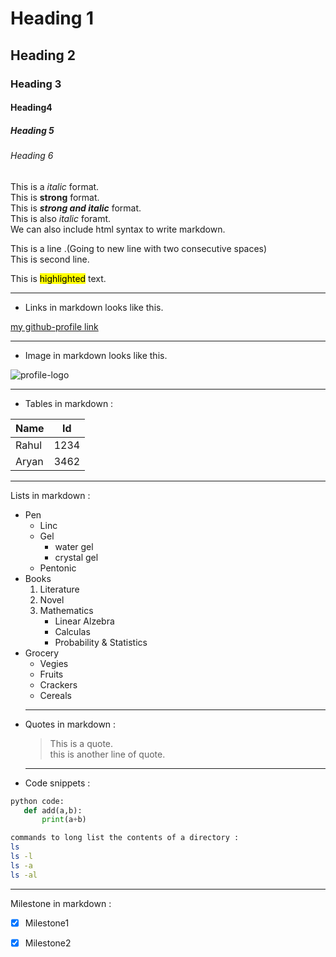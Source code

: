 # Heading 1 <!--heading 1-->
## Heading 2 <!--heading 2-->
### Heading 3 <!--heading 3-->
#### Heading4 <!--heading 4-->
##### Heading 5 <!--heading 5-->
###### Heading 6 <!--heading 6-->

This is a *italic* format. \
This is **strong** format.<!-- (\) backslash character helps to put new line in markdown.--> \
This is ***strong and italic*** format.\
This is also _italic_ foramt.<br>
We can also include html syntax to write markdown.  
<!-- we can also insert new line with two spaces after end of sentences-->  
This is a line .(Going to new line with two consecutive spaces)  
This is second line.
<!-- hard breaks can be created with enter after a sentences.-->  
This is <mark >highlighted</mark> text.  
___
* Links in markdown looks like this.

[my github-profile link](https://github.com/mintxdp)  
___  

* Image in markdown looks like this.  
  
![profile-logo](https://f4n3x6c5.stackpathcdn.com/article/what-is-git-github-and-github-desktop-and-create-a-git-repository-in-github-usi/Images/github.png)

___

* Tables in markdown :

| Name |  Id  |
|------|------|
|Rahul|1234|
|Aryan|3462|

___


Lists in markdown :
 - Pen
    * Linc
    * Gel
        - water gel
        - crystal gel
    * Pentonic
 - Books
    1. Literature
    1. Novel
    1. Mathematics
        * Linear Alzebra
        * Calculas
        * Probability & Statistics
 - Grocery
    - Vegies
    - Fruits
    - Crackers
    - Cereals  
    ___
  
      
* Quotes in markdown :  

   >This is a quote.  
   this is another line of quote.  
   ___


* Code snippets :  

 ```Python
 python code:
    def add(a,b):
        print(a+b)

 ```
 ```sh
 commands to long list the contents of a directory :
 ls 
 ls -l
 ls -a
 ls -al
 ```
 ___  
 Milestone in markdown :  
 
 * [X] Milestone1
 - [X] Milestone2

      
      
  
